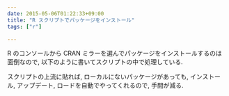 ```yaml
---
date: 2015-05-06T01:22:33+09:00
title: "R スクリプトでパッケージをインストール"
tags: ["r"]

---
```


R のコンソールから CRAN ミラーを選んでパッケージをインストールするのは面倒なので, 以下のように書いてスクリプトの中で処理している.

<script src="https://gist.github.com/dceoy/c472e300cd0423023869.js?file=cran_pkg_load.R"></script>

スクリプトの上流に貼れば, ローカルにないパッケージがあっても, インストール, アップデート, ロードを自動でやってくれるので, 手間が減る.


<script>
  amzn_assoc_default_search_key = "r programming";
</script>

